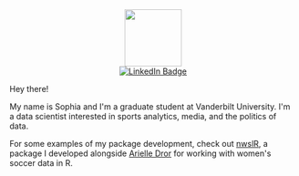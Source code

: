 <div id="header" align="center">
  <img src="https://media-exp1.licdn.com/dms/image/C5603AQHoF2UdaL0BVw/profile-displayphoto-shrink_400_400/0/1662057402922?e=1668643200&v=beta&t=pZ03WFBTJfKDLPiOA8AVLMgFPx5rKP4WN4zPgwCimT0](https://media.licdn.com/dms/image/C5603AQHoF2UdaL0BVw/profile-displayphoto-shrink_800_800/0/1662057402922?e=1679529600&v=beta&t=khXKIlKLHSQ04sXUoPVUOVAKZufJruHFr2MonrrZPz0" width="100"/>
</div>


<div id="badges" align="center">
  <a href="https://www.linkedin.com/in/sophiatannir/">
    <img src="https://img.shields.io/badge/LinkedIn-blue?style=for-the-badge&logo=linkedin&logoColor=white" alt="LinkedIn Badge"/>
  </a>
</div>

Hey there!

My name is Sophia and I'm a graduate student at Vanderbilt University. I'm a data scientist interested in sports analytics, media, and the politics of data.

For some examples of my package development, check out [nwslR](https://github.com/adror1/nwslR), a package I developed alongside [Arielle Dror](https://github.com/adror1) for working with women's soccer data in R.

<!---
sophiatannir/sophiatannir is a ✨ special ✨ repository because its `README.md` (this file) appears on your GitHub profile.
You can click the Preview link to take a look at your changes.
--->
